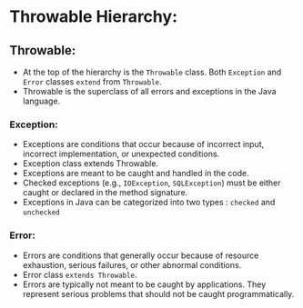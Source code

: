 # Throwable Hierarchy:
## Throwable:
- At the top of the hierarchy is the `Throwable` class.
Both `Exception` and `Error` classes `extend` from `Throwable`.
- Throwable is the superclass of all errors and exceptions in the Java language.
### Exception:
- Exceptions are conditions that occur because of incorrect input, incorrect implementation, or unexpected conditions.
- Exception class extends Throwable.
- Exceptions are meant to be caught and handled in the code.
- Checked exceptions (e.g., `IOException`, `SQLException`) must be either caught or declared in the method signature.
- Exceptions in Java can be categorized into two types : `checked` and `unchecked`
### Error:
- Errors are conditions that generally occur because of resource exhaustion, serious failures, or other abnormal conditions.
- Error class `extends Throwable`.
- Errors are typically not meant to be caught by applications. They represent serious problems that should not be caught programmatically.